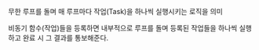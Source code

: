 무한 루프를 돌며 매 루프마다 작업(Task)을 하나씩 실행시키는 로직을 의미

비동기 함수(작업)들을 등록하면 내부적으로 루프를 돌며 
등록된 작업들을 하나씩 실행하고 완료 시 그 결과를 통보해준다.
